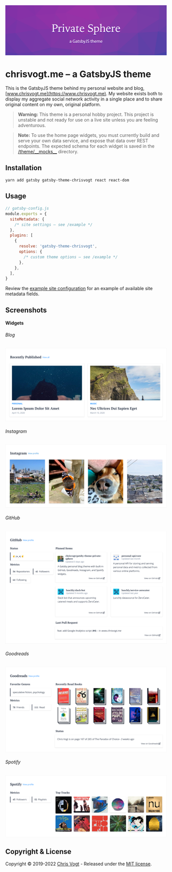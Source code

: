 <img src="https://raw.githubusercontent.com/chrisvogt/gatsby-theme-chrisvogt/master/theme/assets/hero.png" alt="Theme hero artwork" />

# chrisvogt.me – a GatsbyJS theme

This is the GatsbyJS theme behind my personal website and blog, [www.chrisvogt.me](https://www.chrisvogt.me). My website exists both to display my aggregate social network activity in a single place and to share original content on my own, original platform.

> **Warning:** This theme is a personal hobby project. This project is unstable and not ready for use on a live site unless you are feeling adventurous.

> **Note:** To use the home page widgets, you must currently build and serve your own data service, and expose that data over REST endpoints. The expected schema for each widget is saved in the [/theme/\_\_mocks\_\_](https://github.com/chrisvogt/gatsby-theme-chrisvogt/tree/master/theme/__mocks__) directory.

## Installation

```
yarn add gatsby gatsby-theme-chrisvogt react react-dom
```

## Usage

```js
// gatsby-config.js
module.exports = {
  siteMetadata: {
    /* site settings – see /example */
  },
  plugins: [
    {
      resolve: 'gatsby-theme-chrisvogt',
      options: {
        /* custom theme options – see /example */
      },
    },
  ],
}
```

Review the [example site configuration](https://github.com/chrisvogt/gatsby-theme-chrisvogt/tree/master/example/gatsby-config.js) for an example of available site metadata fields.

## Screenshots

#### Widgets

###### Blog

![Screenshot: Blog](https://raw.githubusercontent.com/chrisvogt/gatsby-theme-chrisvogt/master/theme/assets/widget-blog.png)

###### Instagram

![Screenshot: Instagram](https://raw.githubusercontent.com/chrisvogt/gatsby-theme-chrisvogt/master/theme/assets/widget-instagram.jpg)

###### GitHub

![Screenshot: GitHub](https://raw.githubusercontent.com/chrisvogt/gatsby-theme-chrisvogt/master/theme/assets/widget-github.png)

###### Goodreads

![Screenshot: Goodreads](https://raw.githubusercontent.com/chrisvogt/gatsby-theme-chrisvogt/master/theme/assets/widget-goodreads.png)

###### Spotify

![Screenshot: Spotify](https://raw.githubusercontent.com/chrisvogt/gatsby-theme-chrisvogt/master/theme/assets/widget-spotify.png)

## Copyright & License

Copyright © 2019-2022 [Chris Vogt](https://www.chrisvogt.me) - Released under the [MIT license](https://github.com/chrisvogt/gatsby-theme-chrisvogt/tree/master/LICENSE).
